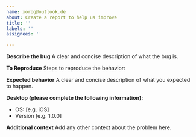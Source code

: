 ```yaml
---
name: xorog@outlook.de
about: Create a report to help us improve
title: ''
labels: ''
assignees: ''

---
```


**Describe the bug**
A clear and concise description of what the bug is.



**To Reproduce**
Steps to reproduce the behavior:



**Expected behavior**
A clear and concise description of what you expected to happen.



**Desktop (please complete the following information):**
 - OS: [e.g. iOS]
 - Version [e.g. 1.0.0]



**Additional context**
Add any other context about the problem here.
